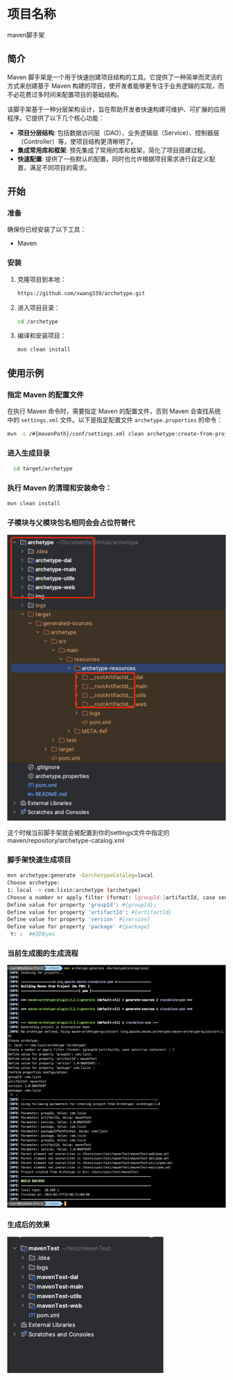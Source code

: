 # 项目名称

maven脚手架


## 简介

Maven 脚手架是一个用于快速创建项目结构的工具。它提供了一种简单而灵活的方式来创建基于 Maven 构建的项目，使开发者能够更专注于业务逻辑的实现，而不必花费过多时间来配置项目的基础结构。

该脚手架基于一种分层架构设计，旨在帮助开发者快速构建可维护、可扩展的应用程序。它提供了以下几个核心功能：

- **项目分层结构**: 包括数据访问层（DAO）、业务逻辑层（Service）、控制器层（Controller）等，使项目结构更清晰明了。
- **集成常用库和框架**: 预先集成了常用的库和框架，简化了项目搭建过程。
- **快速配置**: 提供了一些默认的配置，同时也允许根据项目需求进行自定义配置，满足不同项目的需求。


## 开始

### 准备

确保你已经安装了以下工具：

- Maven

### 安装

1. 克隆项目到本地：

   ```bash
   https://github.com/xwang339/archetype.git
   ```

2. 进入项目目录：

   ```bash
   cd /archetype
   ```

3. 编译和安装项目：

   ```bash
   mvn clean install
   ```


## 使用示例

### 指定 Maven 的配置文件

在执行 Maven 命令时，需要指定 Maven 的配置文件，否则 Maven 会查找系统中的 `settings.xml` 文件。以下是指定配置文件 `archetype.properties` 的命令：

```bash
mvn -s /#{mavenPath}/conf/settings.xml clean archetype:create-from-project -Darchetype.properties=./archetype.properties
```

### 进入生成目录
```bash
  cd target/archetype
```
### 执行 Maven 的清理和安装命令：
```bash
mvn clean install
```

### 子模块与父模块包名相同会会占位符替代
![img.png](./img/img_5.png)

这个时候当前脚手架就会被配置到你的settings文件中指定的maven/repository/archetype-catalog.xml

### 脚手架快速生成项目

```bash
mvn archetype:generate -DarchetypeCatalog=local
Choose archetype:
1: local -> com.lixin:archetype (archetype)
Choose a number or apply filter (format: [groupId:]artifactId, case sensitive contains): : 1 ##选择本地的脚手架如果你生成了多个脚手架他可能会有多个选择
Define value for property 'groupId': #{groupId}」 
Define value for property 'artifactId': #{artifactId} 
Define value for property 'version' #{version}
Define value for property 'package' #{package}
 Y: :  ##回车yes
```

### 当前生成图的生成流程
![img_4.png](./img/img_4.png)


### 生成后的效果
![img_3.png](./img/img_3.png)

